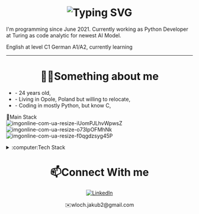 <div align="center">
    <h1>
        <img src="https://readme-typing-svg.herokuapp.com?font=Jetbrains+mono&size=40&duration=3000&color=4169e1&center=true&vCenter=true&width=435&lines=Hey..+I'm+Jakub;This+is..;..my+Github..;" alt="Typing SVG"/>
    </h1>
</div>

I'm programming since June 2021. Currently working as Python Developer at Turing as code analytic for newest AI Model.

English at level C1
German A1/A2, currently learning
___
<div align="center">
    <h1>👷‍♂️Something about me</h1>
    <ul align="left">
        <li>- 24 years old,</li>
        <li>- Living in Opole, Poland but willing to relocate,</li>
        <li>- Coding in mostly Python, but know C,</li>
    </ul>
</div>
  
🍁Main Stack  
![imgonline-com-ua-resize-iUomPJLhvWpwsZ](https://user-images.githubusercontent.com/89346176/209639692-5025eecd-c1c8-4ee3-aeff-308811cfb60d.jpg)
![imgonline-com-ua-resize-o73IpOFMhNk](https://user-images.githubusercontent.com/89346176/209639906-2d5c419e-1ca2-44a2-aa39-b06c079f251b.jpg)
![imgonline-com-ua-resize-f0qgdzsyg45P](https://user-images.githubusercontent.com/89346176/209639924-927268dd-b29f-4575-9014-7aaf575ba57e.jpg)

<details>
  <summary>:computer:Tech Stack</summary>
  <p>Languages:</p>   
  <img src="https://raw.githubusercontent.com/MakaronToja2/MakaronToja2/main/photos/imgonline-com-ua-resize-iUomPJLhvWpwsZ.jpg" alt="Alt text">
  <img src="https://raw.githubusercontent.com/MakaronToja2/MakaronToja2/main/photos/imgonline-com-ua-resize-YOsDjUZEUeXCM.jpg" alt="Alt text">
  <p>Frameworks/Libraries:</p>
  <img src="https://raw.githubusercontent.com/MakaronToja2/MakaronToja2/main/photos/imgonline-com-ua-resize-o73IpOFMhNk.jpg" alt="Django">
  <img src="https://raw.githubusercontent.com/MakaronToja2/MakaronToja2/main/photos/imgonline-com-ua-resize-f0qgdzsyg45P.jpg" alt="Django-Rest">
  <img src="https://raw.githubusercontent.com/MakaronToja2/MakaronToja2/main/photos/numpy.jpg" alt="Alt text">
  <img src="https://raw.githubusercontent.com/MakaronToja2/MakaronToja2/main/photos/pandas.jpg" alt="Alt text">
  <img src="https://raw.githubusercontent.com/MakaronToja2/MakaronToja2/main/photos/seaborn.jpg" alt="Alt text">
  <p>Tools:</p>
  <img src="https://raw.githubusercontent.com/MakaronToja2/MakaronToja2/main/photos/Git.jpg" alt="Alt text">
  <img src="https://raw.githubusercontent.com/MakaronToja2/MakaronToja2/main/photos/Github.jpg" alt="Alt text">
  <img src="https://raw.githubusercontent.com/MakaronToja2/MakaronToja2/main/photos/docker.jpg" alt="Alt text">
  <img src="https://raw.githubusercontent.com/MakaronToja2/MakaronToja2/main/photos/Pycharm.jpg" alt="Alt text">
  <img src="https://raw.githubusercontent.com/MakaronToja2/MakaronToja2/main/photos/VisualStudio.jpg" alt="Alt text">
</details>
<div align="center">
    <h1>📫Connect With me</h1>
    <a href="https://www.linkedin.com/in/jakubwlochjw/">
        <img src="https://img.shields.io/badge/LinkedIn-0077B5?style=for-the-badge&logo=linkedin&logoColor=white" alt="LinkedIn"/>
    </a>
    <p>✉️wloch.jakub2@gmail.com</p>
</div>
                                                                                                              
                                                                                                              

